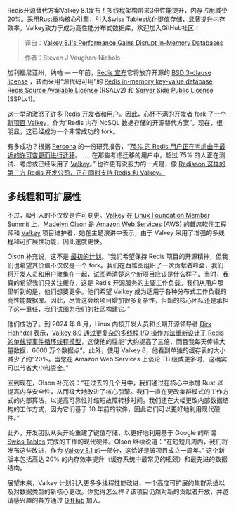 <!--
title: Valkey 8.1的性能提升颠覆了内存数据库
cover: https://cdn.thenewstack.io/media/2024/08/ec9588da-valkey.png
summary: Redis开源替代方案Valkey 8.1发布！多线程架构带来3倍性能提升，内存占用减少20%。采用Rust重构核心引擎，引入Swiss Tables优化键值存储，显著提升内存效率。Valkey致力于成为高性能分布式数据库，欢迎加入GitHub社区！
-->

Redis开源替代方案Valkey 8.1发布！多线程架构带来3倍性能提升，内存占用减少20%。采用Rust重构核心引擎，引入Swiss Tables优化键值存储，显著提升内存效率。Valkey致力于成为高性能分布式数据库，欢迎加入GitHub社区！

> 译自：[Valkey 8.1's Performance Gains Disrupt In-Memory Databases](https://thenewstack.io/valkey-8-1s-performance-gains-disrupt-in-memory-databases/)
> 
> 作者：Steven J Vaughan-Nichols

加利福尼亚州，纳帕 — 一年前，[Redis 宣布](https://redis.io/blog/redis-adopts-dual-source-available-licensing/)它将放弃开源的 [BSD 3-clause license](https://opensource.org/license/bsd-3-clause) ，转而采用“源代码可用”的 [Redis in-memory key-value database](https://devops.com/redis-labs-extends-reach-of-in-memory-database/) [Redis Source Available License](https://redis.com/legal/rsalv2-agreement/) (RSALv2) 和 [Server Side Public License](https://redis.com/legal/server-side-public-license-sspl/) (SSPLv1)。

这一举动激怒了许多 Redis 开发者和用户。因此，心怀不满的开发者 [fork 了一个新项目 Valkey](https://thenewstack.io/linux-foundation-forks-the-open-source-redis-as-valkey/)，作为“Redis 内存 NoSQL 数据存储的开源替代方案”。现在，很明显，这已经成为一个非常成功的 fork。

有多成功？根据 [Percona](https://www.percona.com/?utm_content=inline+mention) 的一份研究报告，“[75% 的 Redis 用户正在考虑由于最近的许可变更而进行迁移](https://www.percona.com/resources/2024-valkey-adoption-report)。……在那些考虑迁移的用户中，超过 75% 的人正在测试、考虑或已经采用了 [Valkey](https://valkey.io/)。” 也许更有说服力的一点是，像 [Redisson 这样的第三方 Redis 开发公司，正在同时支持 Redis 和 Valkey。](https://redisson.org/)

## 多线程和可扩展性

不过，吸引人的不仅仅是许可变更。[Valkey](https://thenewstack.io/valkey-a-redis-fork-with-a-future/) 在 [Linux Foundation Member Summit](https://events.linuxfoundation.org/lf-member-summit/) 上，[Madelyn Olson](https://www.linkedin.com/in/madelyn-olson-valkey) 是 [Amazon Web Services](https://aws.amazon.com/?utm_content=inline+mention) (AWS) 的首席软件工程师和 [Valkey](https://valkey.io/) 项目维护者，她在主题演讲中表示，由于 Valkey 采用了增强的多线程和可扩展性功能，因此速度更快。

Olson 补充说，这不是 [最初的计划](https://thenewstack.io/valkey-will-not-just-be-a-redis-retread/)。“我们希望保持 Redis 项目的开源精神，但我们也希望其价值不仅仅是一个 fork。我们在西雅图组织了一次贡献者峰会，我们将开发人员和用户聚集在一起，试图弄清楚这个新项目应该是什么样子。当时，我真的希望我们只关注缓存，这是 Redis 开源服务的主要工作负载。我们从用户那里听到的是，他们想要更多。他们希望 Valkey 成为适用于各种分布式工作负载的高性能数据库。因此，尽管这会给项目增加很多复杂性，但新的核心团队还是承担了这一重任，我们试图为我们的社区构建它。”

他们成功了。到 2024 年 8 月，Linux 内核开发人员和长期开源领导者 [Dirk Hohndel](https://www.linkedin.com/in/dirkhohndel/) 表示，[Valkey 8.0 通过更复杂的多线程 I/O 操作方法重新设计了 Redis 的单线程事件循环线程模型](https://thenewstack.io/valkey-is-a-different-kind-of-fork/)，这使他的性能“大约提高了三倍，而且我每天传输大量数据，6000 万个数据点”。此外，使用 Valkey 8，他看到单独的缓存表的大小减少了约“20%。当您在 Amazon Web Services 上谈论 TB 级或更多时，这确实可以节省大小和资金。”

回到现在，Olson 补充说：“在过去的几个月中，我们通过在核心中添加 Rust 以提高内存安全性，从而极大地改进了核心引擎。我们一直在更改集群模式的工作方式的内部算法，以提高可靠性并缩短故障转移时间。我们还在大幅更改内部数据结构的工作方式，因为它们基于 10 年前的软件，因此它们可以更好地利用现代硬件。”

此外，开发团队从头开始重建了键值存储，以更好地利用基于 Google 的所谓 [Swiss Tables](https://abseil.io/about/design/swisstables) 完成的工作的现代硬件。Olson 继续说道：“在短短几周内，我们将发布这些改进，作为 [Valkey 8.1](https://github.com/valkey-io/valkey/releases) 的一部分，这恰好是该项目成立一周年。” 这个新版本包括高达 20% 的内存效率提升（缓存系统中最常见的瓶颈）和最先进的数据结构。

展望未来，Valkey 计划引入更多多线程性能改进、一个高度可扩展的集群系统以及对数据类型的新核心更改。你觉得怎么样？该项目仍然对新的贡献者开放，并邀请感兴趣的各方通过 [GitHub](https://github.com/valkey-io/valkey) 加入。